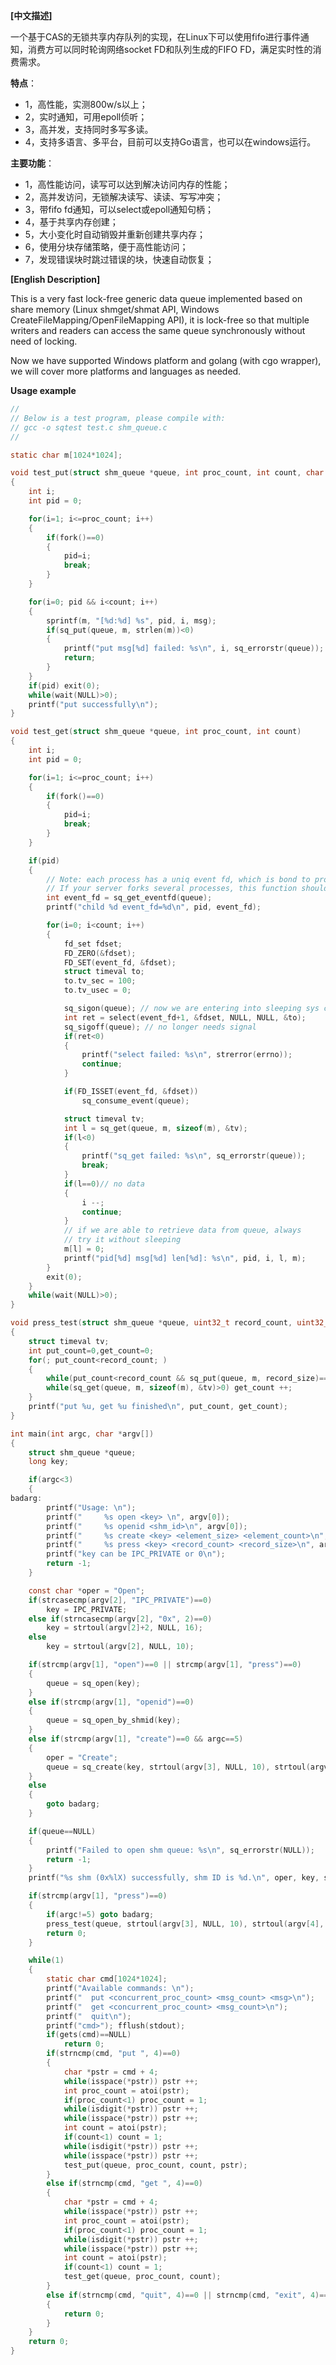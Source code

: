 **[中文描述]**

一个基于CAS的无锁共享内存队列的实现，在Linux下可以使用fifo进行事件通知，消费方可以同时轮询网络socket FD和队列生成的FIFO FD，满足实时性的消费需求。

 **特点**：
 
  -   1，高性能，实测800w/s以上；
  -   2，实时通知，可用epoll侦听；
  -   3，高并发，支持同时多写多读。
  -   4，支持多语言、多平台，目前可以支持Go语言，也可以在windows运行。

 **主要功能**：
 
  -   1，高性能访问，读写可以达到解决访问内存的性能；
  -   2，高并发访问，无锁解决读写、读读、写写冲突；
  -   3，带fifo fd通知，可以select或epoll通知句柄；
  -   4，基于共享内存创建；
  -   5，大小变化时自动销毁并重新创建共享内存；
  -   6，使用分块存储策略，便于高性能访问；
  -   7，发现错误块时跳过错误的块，快速自动恢复；

**[English Description]**

This is a very fast lock-free generic data queue implemented based on share memory (Linux shmget/shmat API, Windows CreateFileMapping/OpenFileMapping API), it is lock-free so that multiple writers and readers can access the same queue synchronously without need of locking.

Now we have supported Windows platform and golang (with cgo wrapper), we will cover more platforms and languages as needed.

**Usage example**

```C
//
// Below is a test program, please compile with:
// gcc -o sqtest test.c shm_queue.c
//

static char m[1024*1024];

void test_put(struct shm_queue *queue, int proc_count, int count, char *msg)
{
	int i;
	int pid = 0;

	for(i=1; i<=proc_count; i++)
	{
		if(fork()==0)
		{
			pid=i;
			break;
		}
	}

	for(i=0; pid && i<count; i++)
	{
		sprintf(m, "[%d:%d] %s", pid, i, msg);
		if(sq_put(queue, m, strlen(m))<0)
		{
			printf("put msg[%d] failed: %s\n", i, sq_errorstr(queue));
			return;
		}
	}
	if(pid) exit(0);
	while(wait(NULL)>0);
	printf("put successfully\n");
}

void test_get(struct shm_queue *queue, int proc_count, int count)
{
	int i;
	int pid = 0;

	for(i=1; i<=proc_count; i++)
	{
		if(fork()==0)
		{
			pid=i;
			break;
		}
	}

	if(pid)
	{
		// Note: each process has a uniq event fd, which is bond to process id
		// If your server forks several processes, this function should be called after fork()
		int event_fd = sq_get_eventfd(queue);
		printf("child %d event_fd=%d\n", pid, event_fd);

		for(i=0; i<count; i++)
		{
			fd_set fdset;
			FD_ZERO(&fdset);
			FD_SET(event_fd, &fdset);
			struct timeval to;
			to.tv_sec = 100;
			to.tv_usec = 0;

			sq_sigon(queue); // now we are entering into sleeping sys call
			int ret = select(event_fd+1, &fdset, NULL, NULL, &to);
			sq_sigoff(queue); // no longer needs signal
			if(ret<0)
			{
				printf("select failed: %s\n", strerror(errno));
				continue;
			}

			if(FD_ISSET(event_fd, &fdset))
				sq_consume_event(queue);

			struct timeval tv;
			int l = sq_get(queue, m, sizeof(m), &tv);
			if(l<0)
			{
				printf("sq_get failed: %s\n", sq_errorstr(queue));
				break;
			}
			if(l==0)// no data
			{
				i --;
				continue;
			}
			// if we are able to retrieve data from queue, always
			// try it without sleeping
			m[l] = 0;
			printf("pid[%d] msg[%d] len[%d]: %s\n", pid, i, l, m);
		}
		exit(0);
	}
	while(wait(NULL)>0);
}

void press_test(struct shm_queue *queue, uint32_t record_count, uint32_t record_size)
{
	struct timeval tv;
	int put_count=0,get_count=0;
	for(; put_count<record_count; )
	{
		while(put_count<record_count && sq_put(queue, m, record_size)==0) put_count ++;
		while(sq_get(queue, m, sizeof(m), &tv)>0) get_count ++;
	}
	printf("put %u, get %u finished\n", put_count, get_count);
}

int main(int argc, char *argv[])
{
	struct shm_queue *queue;
	long key;

	if(argc<3)
	{
badarg:
		printf("Usage: \n");
		printf("     %s open <key> \n", argv[0]);
		printf("     %s openid <shm_id>\n", argv[0]);
		printf("     %s create <key> <element_size> <element_count>\n", argv[0]);
		printf("     %s press <key> <record_count> <record_size>\n", argv[0]);
		printf("key can be IPC_PRIVATE or 0\n");
		return -1;
	}

	const char *oper = "Open";
	if(strcasecmp(argv[2], "IPC_PRIVATE")==0)
		key = IPC_PRIVATE;
	else if(strncasecmp(argv[2], "0x", 2)==0)
		key = strtoul(argv[2]+2, NULL, 16);
	else
		key = strtoul(argv[2], NULL, 10); 

	if(strcmp(argv[1], "open")==0 || strcmp(argv[1], "press")==0)
	{
		queue = sq_open(key);
	}
	else if(strcmp(argv[1], "openid")==0)
	{
		queue = sq_open_by_shmid(key);
	}
	else if(strcmp(argv[1], "create")==0 && argc==5)
	{
		oper = "Create";
		queue = sq_create(key, strtoul(argv[3], NULL, 10), strtoul(argv[4], NULL, 10), 1, 2);
	}
	else
	{
		goto badarg;
	}

	if(queue==NULL)
	{
		printf("Failed to open shm queue: %s\n", sq_errorstr(NULL));
		return -1;
	}
	printf("%s shm (0x%lX) successfully, shm ID is %d.\n", oper, key, sq_get_shmid(queue));

	if(strcmp(argv[1], "press")==0)
	{
		if(argc!=5) goto badarg;
		press_test(queue, strtoul(argv[3], NULL, 10), strtoul(argv[4], NULL, 10));
		return 0;
	}

	while(1)
	{
		static char cmd[1024*1024];
		printf("Available commands: \n");
		printf("  put <concurrent_proc_count> <msg_count> <msg>\n");
		printf("  get <concurrent_proc_count> <msg_count>\n");
		printf("  quit\n");
		printf("cmd>"); fflush(stdout);
		if(gets(cmd)==NULL)
			return 0;
		if(strncmp(cmd, "put ", 4)==0)
		{
			char *pstr = cmd + 4;
			while(isspace(*pstr)) pstr ++;
			int proc_count = atoi(pstr);
			if(proc_count<1) proc_count = 1;
			while(isdigit(*pstr)) pstr ++;
			while(isspace(*pstr)) pstr ++;
			int count = atoi(pstr);
			if(count<1) count = 1;
			while(isdigit(*pstr)) pstr ++;
			while(isspace(*pstr)) pstr ++;
			test_put(queue, proc_count, count, pstr);
		}
		else if(strncmp(cmd, "get ", 4)==0)
		{
			char *pstr = cmd + 4;
			while(isspace(*pstr)) pstr ++;
			int proc_count = atoi(pstr);
			if(proc_count<1) proc_count = 1;
			while(isdigit(*pstr)) pstr ++;
			while(isspace(*pstr)) pstr ++;
			int count = atoi(pstr);
			if(count<1) count = 1;
			test_get(queue, proc_count, count);
		}
		else if(strncmp(cmd, "quit", 4)==0 || strncmp(cmd, "exit", 4)==0)
		{
			return 0;
		}
	}
	return 0;
}

```
